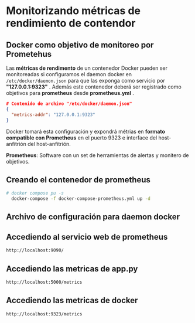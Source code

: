 # Monitorizando métricas de rendimiento de contendor
## Docker como objetivo de monitoreo por Prometehus

Las **métricas de rendimento** de un contenedor Docker pueden ser monitoreadas si configuramos el daemon docker en ```/etc/docker/daemon.json``` para que las exponga como servicio por **"127.0.0.1:9323"** . Además este contenedor deberá ser registrado como objetivos para **prometheus** desde **prometheus.yml** .
```json
# Contenido de archivo "/etc/docker/daemon.json"
{
  "metrics-addr": "127.0.0.1:9323"
}
```
Docker tomará esta configuración y expondrá métrias en **formato compatible con Prometheus** en el puerto 9323 e interface del host-anfitrión del host-anfitrión.  

**Prometheus**: Software con un set de herramientas de alertas y monitero de objetivos.    

## Creando el contenedor de prometheus
```bash
# docker compose pu -s
  docker-compose -f docker-compose-prometheus.yml up -d

```

## Archivo de configuración para daemon docker

## Accediendo al servicio web de prometheus
```bash
http://localhost:9090/
```
## Accediendo las metricas de app.py
```bash
http://localhost:5000/metrics
```

## Accediendo las metricas de docker
```bash
http://localhost:9323/metrics
```